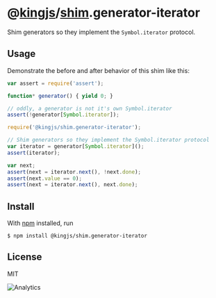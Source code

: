 # @[kingjs](https://www.npmjs.com/package/kingjs)/[shim](https://www.npmjs.com/package/kingjs/shim).generator-iterator
Shim generators so they implement the `Symbol.iterator` protocol.
## Usage
Demonstrate the before and after behavior of this shim like this:
```js
var assert = require('assert');

function* generator() { yield 0; }

// oddly, a generator is not it's own Symbol.iterator
assert(!generator[Symbol.iterator]);

require('@kingjs/shim.generator-iterator');

// Shim generators so they implement the Symbol.iterator protocol
var iterator = generator[Symbol.iterator]();
assert(iterator);

var next;
assert(next = iterator.next(), !next.done);
assert(next.value == 0);
assert(next = iterator.next(), next.done);
```
## Install
With [npm](https://npmjs.org/) installed, run
```
$ npm install @kingjs/shim.generator-iterator
```
## License
MIT

![Analytics](https://analytics.kingjs.net/shim.generator-iterator)